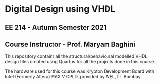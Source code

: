 # Digital Design using VHDL

## EE 214 - Autumn Semester 2021

## Course Instructor - Prof. Maryam Baghini

This repository contains all the structural/behavioural modelled VHDL design files created using Quartus for all the projects done in this course. 

The hardware used for this course was Krypton Development Board with Intel (Formerly Altera) MAX V CPLD, provided by WEL, IIT Bombay.




